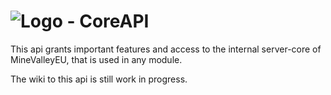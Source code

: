 # ![Logo](https://cdn.minevalley.eu/branding/logo_64px_cropped.png) - CoreAPI

This api grants important features and access to the internal server-core of MineValleyEU, that is used in any module.

The wiki to this api is still work in progress.
